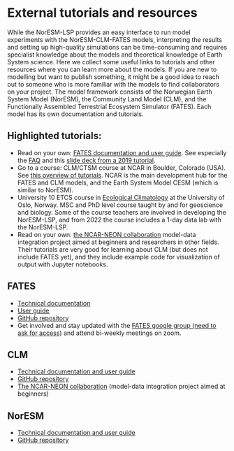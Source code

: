# External tutorials and resources

While the NorESM-LSP provides an easy interface to run model experiments with the NorESM-CLM-FATES models, interpreting the results and setting up high-quality simulations can be time-consuming and requires specialist knowledge about the models and theoretical knowledge of Earth System science. Here we collect some useful links to tutorials and other resources where you can learn more about the models. If you are new to modelling but want to publish something, it might be a good idea to reach out to someone who is more familiar with the models to find collaborators on your project. The model framework consists of the Norwegian Earth System Model (NorESM), the Community Land Model (CLM), and the Functionally Assembled Terrestrial Ecosystem Simulator (FATES). Each model has its own documentation and tutorials.

## Highlighted tutorials:

- Read on your own: [FATES documentation and user guide](https://fates-users-guide.readthedocs.io/en/latest/index.html). See especially the [FAQ](https://fates-users-guide.readthedocs.io/en/latest/user/faq.html) and this [slide deck from a 2019 tutorial](https://docs.google.com/presentation/d/1kztSENcOOw54XpjDCebcOLWciC8kqJegkMJGnuQKisI/edit).
- Go to a course: CLM/CTSM course at NCAR in Boulder, Colorado (USA). See [this overview of tutorials](https://www.cesm.ucar.edu/events/tutorials/). NCAR is the main development hub for the FATES and CLM models, and the Earth System Model CESM (which is similar to NorESM). 
- University 10 ETCS course in [Ecological Climatology](https://www.uio.no/studier/emner/matnat/geofag/GEO5915/) at the University of Oslo, Norway. MSC and PhD level course taught by and for geoscience and biology. Some of the course teachers are involved in developing the NorESM-LSP, and from 2022 the course includes a 1-day data lab with the NorESM-LSP.
- Read on your own: [the NCAR-NEON collaboration](https://ncar.github.io/NEON-visualization/) model-data integration project aimed at beginners and researchers in other fields. Their tutorials are very good for learning about CLM (but does not include FATES yet), and they include example code for visualization of output with Jupyter notebooks.

## FATES

- [Technical documentation](https://fates-users-guide.readthedocs.io/projects/tech-doc/en/stable/)
- [User guide](https://fates-users-guide.readthedocs.io/en/latest/)
- [GitHub repository](https://github.com/NGEET/fates)
- Get involved and stay updated with the [FATES google group (need to ask for access)](https://groups.google.com/g/fates_model) and attend bi-weekly meetings on zoom.

## CLM

- [Technical documentation and user guide](https://escomp.github.io/ctsm-docs/versions/master/html/)
- [GitHub repository](https://github.com/ESCOMP/CTSM)
- [The NCAR-NEON collaboration](https://ncar.github.io/NEON-visualization/) (model-data integration project aimed at beginners)

## NorESM

- [Technical documentation and user guide](https://noresm-docs.readthedocs.io/en/latest/)
- [GitHub repository](https://github.com/NorESMhub/NorESM)
